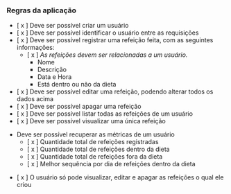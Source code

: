 ### Regras da aplicação

* [ x ] Deve ser possível criar um usuário
* [ x ] Deve ser possível identificar o usuário entre as requisições
* [ x ] Deve ser possível registrar uma refeição feita, com as seguintes informações:
    * [ x ] *As refeições devem ser relacionadas a um usuário.*
        * Nome
        * Descrição
        * Data e Hora
        * Está dentro ou não da dieta
* [ x ] Deve ser possível editar uma refeição, podendo alterar todos os dados acima
* [ x ] Deve ser possível apagar uma refeição
* [ x ] Deve ser possível listar todas as refeições de um usuário
* [ x ] Deve ser possível visualizar uma única refeição
- Deve ser possível recuperar as métricas de um usuário
    * [ x ] Quantidade total de refeições registradas
    * [ x ] Quantidade total de refeições dentro da dieta
    * [ x ] Quantidade total de refeições fora da dieta
    * [ x ] Melhor sequência por dia de refeições dentro da dieta
* [ x ] O usuário só pode visualizar, editar e apagar as refeições o qual ele criou